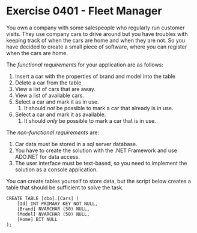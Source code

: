 # Exercise 0401 - Fleet Manager

You own a company with some salespeople who regularly run customer visits. They use company cars to drive around but you have troubles with keeping track of when the cars are home and when they are not. So you have decided to create a small piece of software, where you can register when the cars are home.

The *functional requirements* for your application are as follows:
1. Insert a car with the properties of brand and model into the table
1. Delete a car from the table
1. View a list of cars that are away.
1. View a list of available cars.
1. Select a car and mark it as in use.
   1. It should *not* be possible to mark a car that already is in use.
1. Select a car and mark it as available.
   1. It should *only* be possible to mark a car that is in use.

The *non-functional requirements* are:
1. Car data must be stored in a sql server database.
1. You have to create the solution with the .NET Framework and use ADO.NET for data access.
1. The user interface must be text-based, so you need to implement the solution as a console application.


You can create tables yourself to store data, but the script below creates a table that should be sufficient to solve the task.

```
CREATE TABLE [dbo].[Cars] (
    [Id] INT PRIMARY KEY NOT NULL,
    [Brand] NVARCHAR (50) NULL,
    [Model] NVARCHAR (50) NULL,
    [Home] BIT NULL
);
```
